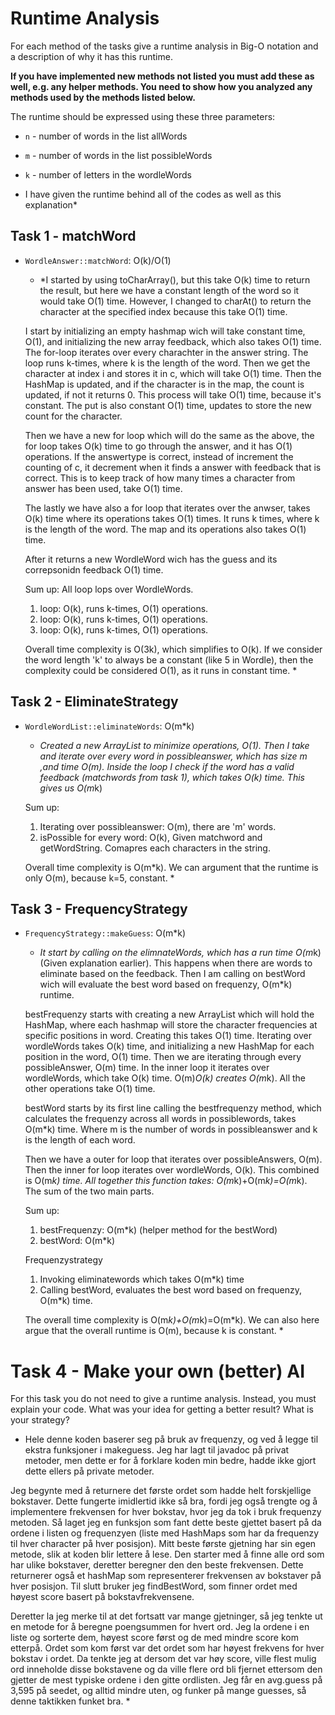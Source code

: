 # Runtime Analysis
For each method of the tasks give a runtime analysis in Big-O notation and a description of why it has this runtime.

**If you have implemented new methods not listed you must add these as well, e.g. any helper methods. You need to show how you analyzed any methods used by the methods listed below.**

The runtime should be expressed using these three parameters:
   * `n` - number of words in the list allWords
   * `m` - number of words in the list possibleWords
   * `k` - number of letters in the wordleWords

* I have given the runtime behind all of the codes as well as this explanation*

## Task 1 - matchWord
* `WordleAnswer::matchWord`: O(k)/O(1)
    * *I started by using toCharArray(), but this take O(k) time to return the result, but here we have a constant length
    of the word so it would take O(1) time. However, I changed to charAt() to return the character at the specified index 
    because this take O(1) time. 
    
    I start by initializing an empty hashmap wich will take constant time, O(1), and initializing the new array feedback, which also takes O(1) time. The for-loop iterates over every charachter in the answer string. The loop runs k-times, where k is the length of the word. Then we get the character at index i and stores it in c, which will take O(1) time. Then the HashMap is updated, and if the character is in the map, the count is updated, if not it returns 0. This process will take O(1) time, because it's constant. The put is also constant O(1) time, updates to store the new count for the character. 

    Then we have a new for loop which will do the same as the above, the for loop takes O(k) time to go through the answer, and it has O(1) operations. If the answertype is correct, instead of increment the counting of c, it decrement when it finds a answer with feedback that is correct. This is to keep track of how many times a character from answer has been used, take O(1) time. 

    The lastly we have also a for loop that iterates over the anwser, takes O(k) time where its operations takes O(1) times. It runs k times, where k is the length of the word. The map and its operations also takes O(1) time. 

    After it returns a new WordleWord wich has the guess and its correpsonidn feedback O(1) time.

    Sum up:
    All loop lops over WordleWords.
    1. loop: O(k), runs k-times, O(1) operations. 
    2. loop: O(k), runs k-times, O(1) operations.
    3. loop: O(k), runs k-times, O(1) operations. 

    Overall time complexity is O(3k), which simplifies to O(k). If we consider the word length 'k' to always be a constant (like 5 in Wordle), then the complexity could be considered O(1), as it runs in constant time.
    *

## Task 2 - EliminateStrategy
* `WordleWordList::eliminateWords`: O(m*k)
    * *Created a new ArrayList to minimize operations, O(1). Then I take and iterate over every word in possibleanswer, which has size m ,and time O(m). Inside the loop I check if the word has a valid feedback (matchwords from task 1), which takes O(k) time. This gives us O(m*k)
    
    Sum up:
    1. Iterating over possibleanswer: O(m), there are 'm' words.
    2. isPossible for every word: O(k), Given matchword and getWordString. Comapres each characters in the string. 
    
    Overall time complexity is O(m*k). We can argument that the runtime is only O(m), because k=5, constant. *

## Task 3 - FrequencyStrategy
* `FrequencyStrategy::makeGuess`: O(m*k)
    * *It start by calling on the elimnateWords, which has a run time O(m*k) (Given explanation earlier). This happens when there are words to eliminate based on the feedback. Then I am calling on bestWord wich will evaluate the best word based on frequenzy, O(m*k) runtime. 

    bestFrequenzy starts with creating a new ArrayList which will hold the HashMap, where each hashmap will store the character frequencies at specific positions in word. Creating this takes O(1) time. Iterating over wordleWords takes O(k) time, and initializing a new HashMap for each position in the word, O(1) time. 
    Then we are iterating through every possibleAnswer, O(m) time. In the inner loop it iterates over wordleWords, which take O(k) time. O(m)*O(k) creates O(m*k). All the other operations take O(1) time. 

    bestWord starts by its first line calling the bestfrequenzy method, which calculates the frequenzy across all words in possiblewords, takes O(m*k) time. Where m is the number of words in possibleanswer and k is the length of each word. 

    Then we have a outer for loop that iterates over possibleAnswers, O(m). Then the inner for loop iterates over wordleWords, O(k). This combined is O(m*k) time. All together this function takes:   O(m*k)+O(m*k)=O(m*k). The sum of the two main parts. 

    Sum up:
    1. bestFrequenzy: O(m*k) (helper method for the bestWord)
    2. bestWord: O(m*k)

    Frequenzystrategy
    1. Invoking eliminatewords which takes O(m*k) time
    2. Calling bestWord, evaluates the best word based on frequenzy,  O(m*k) time. 

    The overall time complexity is O(m*k)+O(m*k)=O(m*k). We can also here argue that the overall runtime is O(m), because k is constant. 
    *



# Task 4 - Make your own (better) AI
For this task you do not need to give a runtime analysis. 
Instead, you must explain your code. What was your idea for getting a better result? What is your strategy?

* Hele denne koden baserer seg på bruk av frequenzy, og ved å legge til ekstra funksjoner i makeguess. Jeg har lagt til javadoc på privat metoder, men dette er for å forklare koden min bedre, hadde ikke gjort dette ellers på private metoder. 

Jeg begynte med å returnere det første ordet som hadde helt forskjellige bokstaver. Dette fungerte imidlertid ikke så bra, fordi jeg også trengte og å implementere frekvensen for hver bokstav, hvor jeg da tok i bruk frequenzy metoden. Så laget jeg en funksjon som fant dette beste gjettet basert på da ordene i listen og frequenzyen (liste med HashMaps som har da frequenzy til hver character på hver posisjon). Mitt beste første gjetning har sin egen metode, slik at koden blir lettere å lese. Den starter med å finne alle ord som har ulike bokstaver, deretter beregner den den beste frekvensen. Dette returnerer også et hashMap som representerer frekvensen av bokstaver på hver posisjon. Til slutt bruker jeg findBestWord, som finner ordet med høyest score basert på bokstavfrekvensene. 

Deretter la jeg merke til at det fortsatt var mange gjetninger, så jeg tenkte ut en metode for å beregne poengsummen for hvert ord. Jeg la ordene i en liste og sorterte dem, høyest score først og de med mindre score kom etterpå. Ordet som kom først var det ordet som har høyest frekvens for hver bokstav i ordet. Da tenkte jeg at dersom det var høy score, ville flest mulig ord inneholde disse bokstavene og da ville flere ord bli fjernet ettersom den gjetter de mest typiske ordene i den gitte ordlisten. Jeg får en avg.guess på 3,595 på seedet, og alltid mindre uten, og funker på mange guesses, så denne taktikken funket bra. 
  *
